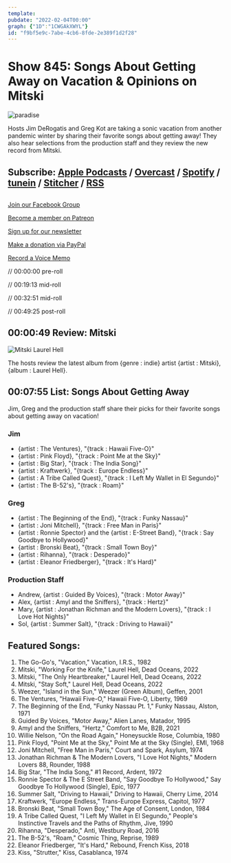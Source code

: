 ```yaml
---
template: 
pubdate: "2022-02-04T00:00"
graph: {"1D":"1CWGAkXWYL"}
id: "f9bf5e9c-7abe-4cb6-8fde-2e389f1d2f28"
---
```






# Show 845: Songs About Getting Away on Vacation & Opinions on Mitski

![paradise](https://static.soundopinions.org/images/2022/paradise.jpeg)

Hosts Jim DeRogatis and Greg Kot are taking a sonic vacation from another pandemic winter by sharing their favorite songs about getting away! They also hear selections from the production staff and they review the new record from Mitski. 



## Subscribe: [Apple Podcasts](https://itunes.apple.com/us/podcast/sound-opinions/id94793843) / [Overcast](https://overcast.fm/itunes94793843/sound-opinions) / [Spotify](https://open.spotify.com/show/1kNR8YL7TBrQuRxDdS4wtU) / [tunein](https://tunein.com/podcasts/Music-Podcasts/Sound-Opinions-p60273/) / [Stitcher](http://www.stitcher.com/podcast/sound-opinions) / [RSS](https://feeds.simplecast.com/Nn6fjnB0)



## 

[Join our Facebook Group](https://bit.ly/3sivr9T)

[Become a member on Patreon](https://bit.ly/3slWZvc)

[Sign up for our newsletter](https://bit.ly/3eEvRnG)

[Make a donation via PayPal](https://bit.ly/3dmt9lU)

[Record a Voice Memo](https://bit.ly/2RyD5Ah)

// 00:00:00 pre-roll

// 00:19:13 mid-roll

// 00:32:51 mid-roll

// 00:49:25 post-roll



## 00:00:49 Review: Mitski

![Mitski Laurel Hell](https://static.soundopinions.org/assets/845/1D1.jpg)

The hosts review the latest album from {genre : indie} artist {artist : Mitski}, {album : Laurel Hell}.



## 00:07:55 List: Songs About Getting Away

Jim, Greg and the production staff share their picks for their favorite songs about getting away on vacation!


### Jim

- {artist : The Ventures}, "{track : Hawaii Five-O}"
- {artist : Pink Floyd}, "{track : Point Me at the Sky}"
- {artist : Big Star}, "{track : The India Song}"
- {artist : Kraftwerk}, "{track : Europe Endless}"
- {artist : A Tribe Called Quest}, "{track : I Left My Wallet in El Segundo}"
- {artist : The B-52's}, "{track : Roam}"


### Greg

- {artist : The Beginning of the End}, "{track : Funky Nassau}"
- {artist : Joni Mitchell}, "{track : Free Man in Paris}"
- {artist : Ronnie Spector} and the {artist : E-Street Band}, "{track : Say Goodbye to Hollywood}"
- {artist : Bronski Beat}, "{track : Small Town Boy}"
- {artist : Rihanna}, "{track : Desperado}"
- {artist : Eleanor Friedberger}, "{track : It's Hard}"


### Production Staff

- Andrew, {artist : Guided By Voices}, "{track : Motor Away}"
- Alex, {artist : Amyl and the Sniffers}, "{track : Hertz}"
- Mary, {artist : Jonathan Richman and the Modern Lovers}, "{track : I Love Hot Nights}"
- Sol, {artist : Summer Salt}, "{track : Driving to Hawaii}"



## Featured Songs:

1. The Go-Go's, "Vacation," Vacation, I.R.S., 1982
2. Mitski, "Working For the Knife," Laurel Hell, Dead Oceans, 2022
3. Mitski, "The Only Heartbreaker," Laurel Hell, Dead Oceans, 2022
4. Mitski, "Stay Soft," Laurel Hell, Dead Oceans, 2022
5. Weezer, "Island in the Sun," Weezer (Green Album), Geffen, 2001
6. The Ventures, "Hawaii Five-O," Hawaii Five-O, Liberty, 1969
7. The Beginning of the End, "Funky Nassau Pt. 1," Funky Nassau, Alston, 1971
8. Guided By Voices, "Motor Away," Alien Lanes, Matador, 1995
9. Amyl and the Sniffers, "Hertz," Comfort to Me, B2B, 2021
10. Willie Nelson, "On the Road Again," Honeysuckle Rose, Columbia, 1980
11. Pink Floyd, "Point Me at the Sky," Point Me at the Sky (Single), EMI, 1968
12. Joni Mitchell, "Free Man in Paris," Court and Spark, Asylum, 1974
13. Jonathan Richman & The Modern Lovers, "I Love Hot Nights," Modern Lovers 88, Rounder, 1988
14. Big Star, "The India Song," #1 Record, Ardent, 1972
15. Ronnie Spector & The E Street Band, "Say Goodbye To Hollywood," Say Goodbye To Hollywood (Single), Epic, 1977
16. Summer Salt, "Driving to Hawaii," Driving to Hawaii, Cherry Lime, 2014
17. Kraftwerk, "Europe Endless," Trans-Europe Express, Capitol, 1977
18. Bronski Beat, "Small Town Boy," The Age of Consent, London, 1984
19. A Tribe Called Quest, "I Left My Wallet in El Segundo," People's Instinctive Travels and the Paths of Rhythm, Jive, 1990
20. Rihanna, "Desperado," Anti, Westbury Road, 2016
21. The B-52's, "Roam," Cosmic Thing, Reprise, 1989
22. Eleanor Friedberger, "It's Hard," Rebound, French Kiss, 2018
23. Kiss, "Strutter," Kiss, Casablanca, 1974